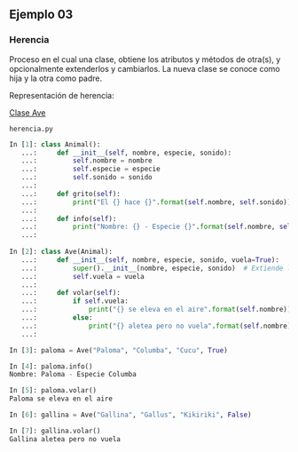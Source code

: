 ## Ejemplo 03

### Herencia

Proceso en el cual una clase, obtiene los atributos y métodos de otra(s), y opcionalmente extenderlos y cambiarlos. La nueva clase se conoce como hija y la otra como padre.

Representación de herencia:

[Clase Ave](./ave.png)

`herencia.py`

```python
In [1]: class Animal(): 
   ...:     def __init__(self, nombre, especie, sonido): 
   ...:         self.nombre = nombre 
   ...:         self.especie = especie 
   ...:         self.sonido = sonido 
   ...:      
   ...:     def grito(self): 
   ...:         print("El {} hace {}".format(self.nombre, self.sonido)) 
   ...:      
   ...:     def info(self): 
   ...:         print("Nombre: {} - Especie {}".format(self.nombre, self.especie)) 
   ...:
  
In [2]: class Ave(Animal): 
   ...:     def __init__(self, nombre, especie, sonido, vuela=True): 
   ...:         super().__init__(nombre, especie, sonido)  # Extiende la clase 
   ...:         self.vuela = vuela 
   ...:  
   ...:     def volar(self): 
   ...:         if self.vuela: 
   ...:             print("{} se eleva en el aire".format(self.nombre)) 
   ...:         else: 
   ...:             print("{} aletea pero no vuela".format(self.nombre)) 
   ...:

In [3]: paloma = Ave("Paloma", "Columba", "Cucu", True) 

In [4]: paloma.info()
Nombre: Paloma - Especie Columba

In [5]: paloma.volar()
Paloma se eleva en el aire

In [6]: gallina = Ave("Gallina", "Gallus", "Kikiriki", False)

In [7]: gallina.volar()
Gallina aletea pero no vuela
```
